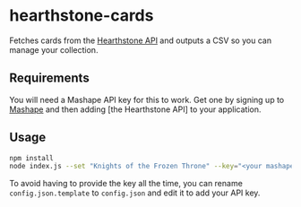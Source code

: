 # hearthstone-cards

Fetches cards from the [Hearthstone API](https://market.mashape.com/omgvamp/hearthstone) and outputs a CSV so you can manage your collection.

## Requirements

You will need a Mashape API key for this to work. Get one by signing up to [Mashape](https://market.mashape.com) and then adding [the Hearthstone API] to your application.

## Usage

```bash
npm install
node index.js --set "Knights of the Frozen Throne" --key="<your mashape key>"
```

To avoid having to provide the key all the time, you can rename `config.json.template` to `config.json` and edit it to add your API key.
